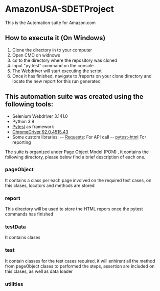 # AmazonUSA-SDETProject
This is the Automation suite for Amazon.com 

## How to execute it (On Windows) 
  1. Clone the directory in to your computer 
  2. Open CMD on widnows
  3. cd to the directory where the repository was cloned 
  4. input "py.test" command on the console
  5. The Webdriver will start executing the script 
  6. Once it has finished, navigate to /reports on your clone directory and locate the new report for this run generated 

## This automation suite was created  using the following tools:

- Selenium Webdriver 3.141.0 
- Python 3.9 
- [Pytest](https://docs.pytest.org/en/6.2.x/) as framework
- [ChromeDriver 92.0.4515.43](https://chromedriver.chromium.org/home) 
- Some custom libraries: 
-- [Requests](https://docs.python-requests.org/en/master/): For API call
--  [pytest-html](https://pytest-html.readthedocs.io/en/latest/index.html#) For reporting 

The suite is organized under Page Object Model (POM) , it contains the following directory, please below find a brief description of each one. 

### pageObject 
It contains a class per each page involved on the required test cases, on this clases, locators and methods are stored 
### report 
This directory will be used to store the HTML repors once the pytest commands has finished 
### testData
It contains clases 
### test 
It contain classes for the test cases required, it will enhirent all the method from pageObject clases to performed the steps, assertion are included on this clases, as well as data loader 
### utilities 
